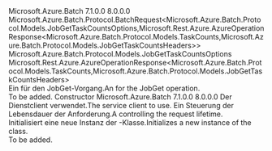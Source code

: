 <Type Name="JobGetTaskCountsBatchRequest" FullName="Microsoft.Azure.Batch.Protocol.BatchRequests.JobGetTaskCountsBatchRequest">
  <TypeSignature Language="C#" Value="public class JobGetTaskCountsBatchRequest : Microsoft.Azure.Batch.Protocol.BatchRequest&lt;Microsoft.Azure.Batch.Protocol.Models.JobGetTaskCountsOptions,Microsoft.Rest.Azure.AzureOperationResponse&lt;Microsoft.Azure.Batch.Protocol.Models.TaskCounts,Microsoft.Azure.Batch.Protocol.Models.JobGetTaskCountsHeaders&gt;&gt;" />
  <TypeSignature Language="ILAsm" Value=".class public auto ansi beforefieldinit JobGetTaskCountsBatchRequest extends Microsoft.Azure.Batch.Protocol.BatchRequest`2&lt;class Microsoft.Azure.Batch.Protocol.Models.JobGetTaskCountsOptions, class Microsoft.Rest.Azure.AzureOperationResponse`2&lt;class Microsoft.Azure.Batch.Protocol.Models.TaskCounts, class Microsoft.Azure.Batch.Protocol.Models.JobGetTaskCountsHeaders&gt;&gt;" />
  <TypeSignature Language="DocId" Value="T:Microsoft.Azure.Batch.Protocol.BatchRequests.JobGetTaskCountsBatchRequest" />
  <TypeSignature Language="VB.NET" Value="Public Class JobGetTaskCountsBatchRequest&#xA;Inherits BatchRequest(Of JobGetTaskCountsOptions, AzureOperationResponse(Of TaskCounts, JobGetTaskCountsHeaders))" />
  <TypeSignature Language="F#" Value="type JobGetTaskCountsBatchRequest = class&#xA;    inherit BatchRequest&lt;JobGetTaskCountsOptions, AzureOperationResponse&lt;TaskCounts, JobGetTaskCountsHeaders&gt;&gt;" />
  <AssemblyInfo>
    <AssemblyName>Microsoft.Azure.Batch</AssemblyName>
    <AssemblyVersion>7.1.0.0</AssemblyVersion>
    <AssemblyVersion>8.0.0.0</AssemblyVersion>
  </AssemblyInfo>
  <Base>
    <BaseTypeName>Microsoft.Azure.Batch.Protocol.BatchRequest&lt;Microsoft.Azure.Batch.Protocol.Models.JobGetTaskCountsOptions,Microsoft.Rest.Azure.AzureOperationResponse&lt;Microsoft.Azure.Batch.Protocol.Models.TaskCounts,Microsoft.Azure.Batch.Protocol.Models.JobGetTaskCountsHeaders&gt;&gt;</BaseTypeName>
    <BaseTypeArguments>
      <BaseTypeArgument TypeParamName="TOptions">Microsoft.Azure.Batch.Protocol.Models.JobGetTaskCountsOptions</BaseTypeArgument>
      <BaseTypeArgument TypeParamName="TResponse">Microsoft.Rest.Azure.AzureOperationResponse&lt;Microsoft.Azure.Batch.Protocol.Models.TaskCounts,Microsoft.Azure.Batch.Protocol.Models.JobGetTaskCountsHeaders&gt;</BaseTypeArgument>
    </BaseTypeArguments>
  </Base>
  <Interfaces />
  <Docs>
    <summary>
            <span data-ttu-id="546c7-101">Ein <see cref="T:Microsoft.Azure.Batch.Protocol.IBatchRequest" /> für den JobGet-Vorgang.</span><span class="sxs-lookup"><span data-stu-id="546c7-101">An <see cref="T:Microsoft.Azure.Batch.Protocol.IBatchRequest" /> for the JobGet operation.</span></span>
            </summary>
    <remarks>To be added.</remarks>
  </Docs>
  <Members>
    <Member MemberName=".ctor">
      <MemberSignature Language="C#" Value="public JobGetTaskCountsBatchRequest (Microsoft.Azure.Batch.Protocol.BatchServiceClient serviceClient, System.Threading.CancellationToken cancellationToken);" />
      <MemberSignature Language="ILAsm" Value=".method public hidebysig specialname rtspecialname instance void .ctor(class Microsoft.Azure.Batch.Protocol.BatchServiceClient serviceClient, valuetype System.Threading.CancellationToken cancellationToken) cil managed" />
      <MemberSignature Language="DocId" Value="M:Microsoft.Azure.Batch.Protocol.BatchRequests.JobGetTaskCountsBatchRequest.#ctor(Microsoft.Azure.Batch.Protocol.BatchServiceClient,System.Threading.CancellationToken)" />
      <MemberSignature Language="F#" Value="new Microsoft.Azure.Batch.Protocol.BatchRequests.JobGetTaskCountsBatchRequest : Microsoft.Azure.Batch.Protocol.BatchServiceClient * System.Threading.CancellationToken -&gt; Microsoft.Azure.Batch.Protocol.BatchRequests.JobGetTaskCountsBatchRequest" Usage="new Microsoft.Azure.Batch.Protocol.BatchRequests.JobGetTaskCountsBatchRequest (serviceClient, cancellationToken)" />
      <MemberType>Constructor</MemberType>
      <AssemblyInfo>
        <AssemblyName>Microsoft.Azure.Batch</AssemblyName>
        <AssemblyVersion>7.1.0.0</AssemblyVersion>
        <AssemblyVersion>8.0.0.0</AssemblyVersion>
      </AssemblyInfo>
      <Parameters>
        <Parameter Name="serviceClient" Type="Microsoft.Azure.Batch.Protocol.BatchServiceClient" />
        <Parameter Name="cancellationToken" Type="System.Threading.CancellationToken" />
      </Parameters>
      <Docs>
        <param name="serviceClient"><span data-ttu-id="546c7-102">Der Dienstclient verwendet.</span><span class="sxs-lookup"><span data-stu-id="546c7-102">The service client to use.</span></span></param>
        <param name="cancellationToken"><span data-ttu-id="546c7-103">Ein <see cref="T:System.Threading.CancellationToken" /> Steuerung der Lebensdauer der Anforderung.</span><span class="sxs-lookup"><span data-stu-id="546c7-103">A <see cref="T:System.Threading.CancellationToken" /> controlling the request lifetime.</span></span></param>
        <summary>
            <span data-ttu-id="546c7-104">Initialisiert eine neue Instanz der <see cref="T:Microsoft.Azure.Batch.Protocol.BatchRequests.JobGetTaskCountsBatchRequest" />-Klasse.</span><span class="sxs-lookup"><span data-stu-id="546c7-104">Initializes a new instance of the <see cref="T:Microsoft.Azure.Batch.Protocol.BatchRequests.JobGetTaskCountsBatchRequest" /> class.</span></span>
            </summary>
        <remarks>To be added.</remarks>
      </Docs>
    </Member>
  </Members>
</Type>